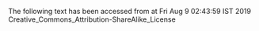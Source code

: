 The following text has been accessed from at Fri Aug 9 02:43:59 IST 2019
Creative_Commons_Attribution-ShareAlike_License
